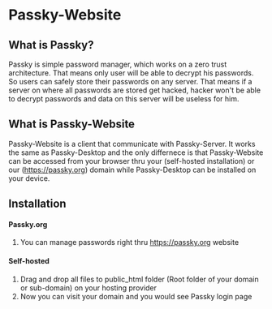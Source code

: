 # Passky-Website
## What is Passky?
Passky is simple password manager, which works on a zero trust architecture. That means only user will be able to decrypt his passwords. So users can safely store their passwords on any server. That means if a server on where all passwords are stored get hacked, hacker won't be able to decrypt passwords and data on this server will be useless for him.

## What is Passky-Website
Passky-Website is a client that communicate with Passky-Server. It works the same as Passky-Desktop and the only differnece is that Passky-Website can be accessed from your browser thru your (self-hosted installation) or our (https://passky.org) domain while Passky-Desktop can be installed on your device.

## Installation
#### Passky.org
1. You can manage passwords right thru https://passky.org website
#### Self-hosted
1. Drag and drop all files to public_html folder (Root folder of your domain or sub-domain) on your hosting provider
2. Now you can visit your domain and you would see Passky login page
